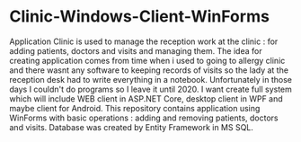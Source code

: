 # Clinic-Windows-Client-WinForms
Application Clinic is used to manage the reception work at the clinic : for adding patients, doctors and visits and managing them.
The idea for creating application comes from time when i used to going to allergy clinic and there wasnt any software to keeping records of visits so the lady at the reception desk had to write everything in a notebook. Unfortunately in those days I couldn't do programs so I leave it until 2020. I want create full system which will include WEB client in  ASP.NET Core, desktop client in WPF and maybe client for Android. This repository contains application using WinForms with basic operations : adding and removing patients, doctors and visits. Database was created by Entity Framework in MS SQL. 
